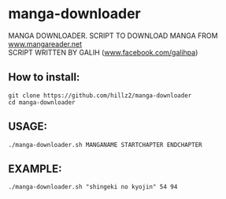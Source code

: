 # manga-downloader

MANGA DOWNLOADER. SCRIPT TO DOWNLOAD MANGA FROM www.mangareader.net                              
SCRIPT WRITTEN BY GALIH (www.facebook.com/galihpa)                                               
## How to install:
```
git clone https://github.com/hillz2/manga-downloader
cd manga-downloader
```
## USAGE:
```
./manga-downloader.sh MANGANAME STARTCHAPTER ENDCHAPTER                                   
```
## EXAMPLE:
```
./manga-downloader.sh "shingeki no kyojin" 54 94
```
